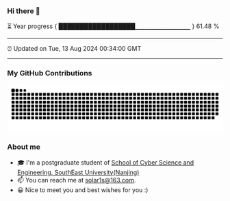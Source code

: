### Hi there 👋

⏳ Year progress { ██████████████████▁▁▁▁▁▁▁▁▁▁▁▁ } 61.48 %

---

⏰ Updated on Tue, 13 Aug 2024 00:34:00 GMT

---
### My GitHub Contributions    

![](https://raw.githubusercontent.com/chenzongyao200127/chenzongyao200127/main/assets/github-contribution-grid-snake.svg)          

### About me   

- 🎓 I'm a postgraduate student of [School of Cyber Science and Engineering, SouthEast University(Nanjing)](https://www.seu.edu.cn/)
- 📫 You can reach me at [solar1s@163.com](mailto:solar1s@163.com).
- 😀 Nice to meet you and best wishes for you :)  


